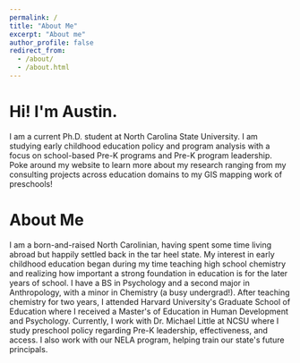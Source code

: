 ```yaml
---
permalink: /
title: "About Me"
excerpt: "About me"
author_profile: false
redirect_from: 
  - /about/
  - /about.html
---
```


Hi! I'm Austin. 
======
I am a current Ph.D. student at North Carolina State University. I am studying early childhood education policy and program analysis with a focus on school-based Pre-K programs and Pre-K program leadership. Poke around my website to learn more about my research ranging from my consulting projects across education domains to my GIS mapping work of preschools!

About Me
======
I am a born-and-raised North Carolinian, having spent some time living abroad but happily settled back in the tar heel state. My interest in early childhood education began during my time teaching high school chemistry and realizing how important a strong foundation in education is for the later years of school. I have a BS in Psychology and a second major in Anthropology, with a minor in Chemistry (a busy undergrad!). After teaching chemistry for two years, I attended Harvard University's Graduate School of Education where I received a Master's of Education in Human Development and Psychology. Currently, I work with Dr. Michael Little at NCSU where I study preschool policy regarding Pre-K leadership, effectiveness, and access. I also work with our NELA program, helping train our state's future principals. 
